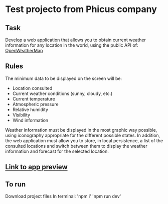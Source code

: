 # Test projecto from Phicus company

## Task
Develop a web application that allows you to obtain current weather information for any location in the world, using the public API of:
[OpenWeatherMap](https://openweathermap.org/)

## Rules
The minimum data to be displayed on the screen will be:
- Location consulted
- Current weather conditions (sunny, cloudy, etc.)
- Current temperature
- Atmospheric pressure
- Relative humidity
- Visibility
- Wind information

Weather information must be displayed in the most graphic way possible, using iconography appropriate for the different possible states.
In addition, the web application must allow you to store, in local persistence, a list of the consulted
locations and switch between them to display the weather information and forecast for the selected location.

## [Link to app preview](https://papiiants.github.io/phicus-weather-app/)

## To run
Download project files 
In terminal:
'npm i'
'npm run dev'
